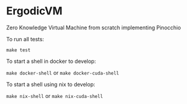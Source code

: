 # ErgodicVM
Zero Knowledge Virtual Machine from scratch implementing Pinocchio

To run all tests:

```make test```

To start a shell in docker to develop:

```make docker-shell```
or
```make docker-cuda-shell```

To start a shell using nix to develop:

```make nix-shell```
or
```make nix-cuda-shell```
